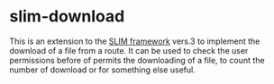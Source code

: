 # slim-download

This is an extension to the [SLIM framework](https://github.com/codeguy/Slim) vers.3 to implement the download of a file from a route.
It can be used to check the user permissions before of permits the downloading of a file, to count the number of download or for something else useful.